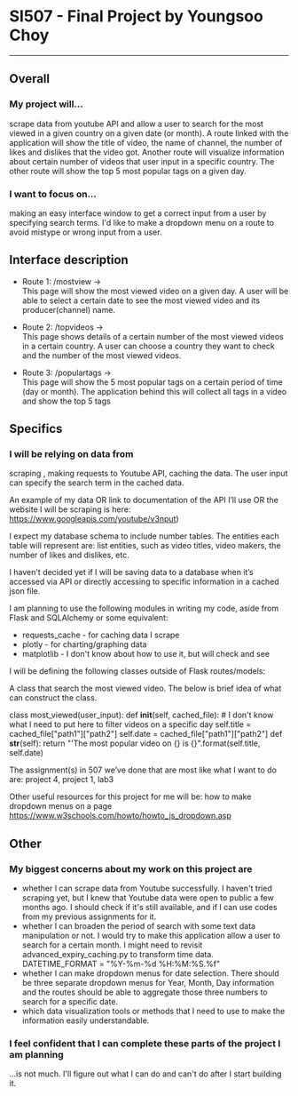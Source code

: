 
# SI507 - Final Project by Youngsoo Choy

-------------------------------

## Overall

### My project will...

scrape data from youtube API and allow a user to search for the most viewed in a given country on a given date (or month). A route linked with the application will show the title of video, the name of channel, the number of likes and dislikes that the video got. Another route will visualize information about certain number of videos that user input in a specific country. The other route will show the top 5 most popular tags on a given day.   


### I want to focus on...
making an easy interface window to get a correct input from a user by specifying search terms. I'd like to make a dropdown menu on a route to avoid mistype or wrong input from a user.  


## Interface description

- Route 1: /mostview  →   
  This page will show the most viewed video on a given day.
  A user will be able to select a certain date to see the most viewed video and its producer(channel) name.

- Route 2: /topvideos  →   
  This page shows details of a certain number of the most viewed videos in a certain country. A user can choose a country they want to check and the number of the most viewed videos.

- Route 3: /populartags  →   
  This page will show the 5 most popular tags on a certain period of time (day or month). The application behind this will collect all tags in a video and show the top 5 tags


## Specifics

### I will be relying on data from
scraping , making requests to Youtube API, caching the data. The user input can specify the search term in the cached data.

An example of my data OR link to documentation of the API I’ll use OR the website I will be scraping is here: https://www.googleapis.com/youtube/v3nput)

I expect my database schema to include number tables. The entities each table will represent are: list entities, such as video titles, video makers, the number of likes and dislikes, etc.

I haven't decided yet if I will be saving data to a database when it’s accessed via API or directly accessing to specific information in a cached json file.

I am planning to use the following modules in writing my code, aside from Flask and SQLAlchemy or some equivalent:

 - requests_cache - for caching data I scrape
 - plotly - for charting/graphing data
 - matplotlib - I don't know about how to use it, but will check and see

I will be defining the following classes outside of Flask routes/models:

A class that search the most viewed video. The below is brief idea of what can construct the class.

class most_viewed(user_input):
    def __init__(self, cached_file):
        # I don't know what I need to put here to filter videos on a specific day
        self.title = cached_file["path1"]["path2"]
        self.date = cached_file["path1"]["path2"]
    def __str__(self):
        return "'The most popular video on {} is {}".format(self.title, self.date)

The assignment(s) in 507 we’ve done that are most like what I want to do are: project 4, project 1, lab3

Other useful resources for this project for me will be:
how to make dropdown menus on a page https://www.w3schools.com/howto/howto_js_dropdown.asp


## Other

### My biggest concerns about my work on this project are
 - whether I can scrape data from Youtube successfully. I haven't tried scraping yet, but I knew that Youtube data were open to public a few months ago. I should check if it's still available, and if I can use codes from my previous assignments for it.
 - whether I can broaden the period of search with some text data manipulation or not. I would try to make this application allow a user to search for a certain month. I might need to revisit advanced_expiry_caching.py to transform time data.
 DATETIME_FORMAT = "%Y-%m-%d %H:%M:%S.%f"
 - whether I can make dropdown menus for date selection. There should be three separate dropdown menus for Year, Month, Day information and the routes should be able to aggregate those three numbers to search for a specific date.   
 - which data visualization tools or methods that I need to use to make the information easily understandable.


### I feel confident that I can complete these parts of the project I am planning
...is not much. I'll figure out what I can do and can't do after I start building it.
